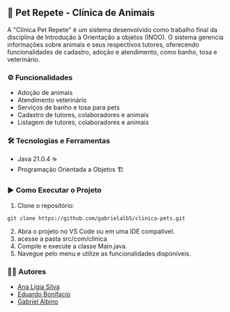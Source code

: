 ## 🐇 Pet Repete - Clínica de Animais</h2>

A "Clínica Pet Repete" é um sistema desenvolvido como trabalho final da disciplina de Introdução à Orientação a objetos (INOO). O sistema gerencia informações sobre animais e seus respectivos tutores, oferecendo funcionalidades de cadastro, adoção e atendimento, como banho, tosa e veterinário.

### ⚙️ Funcionalidades

- Adoção de animais
- Atendimento veterinário
- Serviços de banho e tosa para pets
- Cadastro de tutores, colaboradores e animais
- Listagem de tutores, colaboradores e animais

### 🛠️ Tecnologias e Ferramentas</h2>

- Java 21.0.4 ☕
- Programação Orientada a Objetos 🏗️

### ▶️ Como Executar o Projeto

1. Clone o repositório:

```
git clone https://github.com/gabrielalb5/clinica-pets.git
```

2. Abra o projeto no VS Code ou em uma IDE compatível.
3. acesse a pasta src/com/clinica
4. Compile e execute a classe Main.java.
5. Navegue pelo menu e utilize as funcionalidades disponíveis.

### 🧑‍💻 Autores

- <a href="https://www.linkedin.com/in/ana-l%C3%ADgia-silva-a59779206/">Ana Ligia Silva</a>
- <a href="https://www.linkedin.com/in/eduardo-bonifacio-0a802b2a8/">Eduardo Bonifacio</a>
- <a href="https://www.linkedin.com/in/gabrielalbino05/">Gabriel Albino</a>
